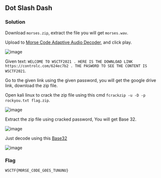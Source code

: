 ## Dot Slash Dash

### Solution

Download `morses.zip`, extract the file you will get `morses.wav`.

Upload to [Morse Code Adaptive Audio Decoder](https://morsecode.world/international/decoder/audio-decoder-adaptive.html), and click play.

![image](https://github.com/0hanif0/rAKSASA2023CTF-Writeups/assets/23289982/8456725b-3f7b-47eb-bfd7-d8c209d7d5f8)

Given text: `WELCOME TO WSCTF2021 . HERE IS THE DOWNLOAD LINK https://controlc.com/624ec7b2 . THE PASWORD TO SEE THE CONTENT IS WSCTF2021`.

Go to the given link using the given password, you will get the google drive link, download the zip file.

Open kali linux to crack the zip file using this cmd `fcrackzip -u -D -p rockyou.txt flag.zip`.

![image](https://github.com/0hanif0/rAKSASA2023CTF-Writeups/assets/23289982/19693f5a-073e-4f09-8e43-b3a2860b8037)

Extract the zip file using cracked password, You will get Base 32.

![image](https://github.com/0hanif0/rAKSASA2023CTF-Writeups/assets/23289982/356dbf60-d199-40fd-804e-84f347d133c4)

Just decode using this [Base32](https://cryptii.com/pipes/base32)

![image](https://github.com/0hanif0/rAKSASA2023CTF-Writeups/assets/23289982/3e56e596-43ff-4ed0-bbe3-1cc6ef1a6450)

### Flag

`WSCTF{M0RSE_C0DE_G0ES_TUNUNU}`
